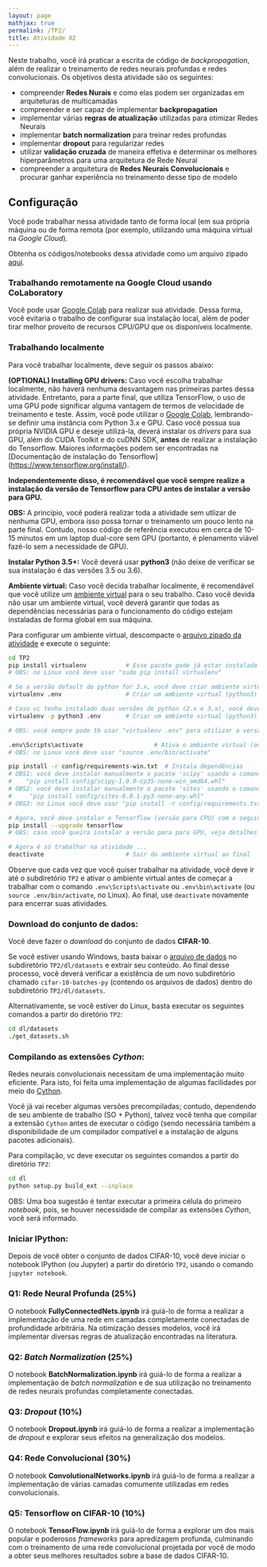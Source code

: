 ```yaml
---
layout: page
mathjax: true
permalink: /TP2/
title: Atividade 02
---
```


Neste trabalho, você irá praticar a escrita de código de *backpropagation*, além de realizar
o treinamento de redes neurais profundas e redes convolucionais. 
Os objetivos desta atividade são os seguintes:

- compreender **Redes Nurais** e como elas podem ser organizadas em arquiteturas de multicamadas
- compreender e ser capaz de implementar **backpropagation**
- implementar várias **regras de atualização** utilizadas para otimizar Redes Neurais
- implementar **batch normalization** para treinar redes profundas
- implementar **dropout** para regularizar redes
- utilizar **validação cruzada** de maneira effetiva e determinar os melhores hiperparâmetros para 
  uma arquitetura de Rede Neural
- compreender a arquitetura de **Redes Neurais Convolucionais** e procurar
  ganhar experiência no treinamento desse tipo de modelo


## Configuração
Você pode trabalhar nessa atividade tanto de forma local (em sua própria máquina ou de forma remota (por exemplo, utilizando uma máquina virtual na *Google Cloud*).

Obtenha os códigos/notebooks dessa atividade como um arquivo zipado [aqui](https://drive.google.com/file/d/1_Tf1WBBDm0VPETisCye_K4LpJswEh4DC/view?usp=sharing).

### Trabalhando remotamente na Google Cloud  usando CoLaboratory

Você pode usar  [Google Colab](https://colab.research.google.com/) para realizar sua atividade. Dessa forma, você evitaria o trabalho de configurar sua instalação local, além de poder tirar melhor proveito de recursos CPU/GPU que os disponíveis localmente. <!--Veja na [página da disciplina](http://www.icei.pucminas.br/professores/zenilton/introduction-to-deep-learning-2019/) para maiores informações.-->

### Trabalhando localmente
Para você trabalhar localmente, deve seguir os passos abaixo:

**(OPTIONAL) Installing GPU drivers:** 
Caso você escolha trabalhar localmente, não haverá nenhuma desvantagem nas primeiras partes dessa atividade.
Entretanto, para a parte final, que utiliza TensorFlow, o uso de uma GPU pode significar alguma vantagem de termos
de velocidade de treinamento e teste. Assim, você pode utilizar o [Google Colab](https://colab.research.google.com/), 
lembrando-se definir uma instância com Python 3.x e GPU. Caso você possua sua própria NVIDIA GPU e deseje utilizá-la,
deverá instalar os *drivers* para sua GPU, além do CUDA Toolkit e do cuDNN SDK, **antes** de realizar a instalação do
Tensorflow. Maiores informações podem ser encontradas na [Documentação de instalação do Tensorflow] (https://www.tensorflow.org/install/). 

**Independentemente disso, é recomendável que você sempre realize a instalação da versão de Tensorflow para 
CPU antes de instalar a versão para GPU.** 

**OBS:** A princípio, você poderá realizar toda a atividade sem utlizar de nenhuma GPU, embora isso possa tornar 
o treinamento um pouco lento na parte final. Contudo, nosso código de referência executou em cerca de 10-15 minutos
em um laptop dual-core sem GPU (portanto, é plenamento viável fazê-lo sem a necessidade de GPU).

**Instalar Python 3.5+:**
Você deverá usar **python3** (não deixe de verificar se sua instalação é das versões 3.5 ou 3.6). <!--Veja mais informações sobre instalação de *python* na [página da disciplina](http://www.icei.pucminas.br/professores/zenilton/introduction-to-deep-learning-2019/).-->

**Ambiente virtual:**
Caso você decida trabalhar localmente, é recomendável que você utilize um [ambiente virtual](http://docs.python-guide.org/en/latest/dev/virtualenvs/) para o seu trabalho. Caso você devida não usar um ambiente virtual, você deverá garantir que todas as dependências necessárias para o funcionamento do código estejam instaladas de forma global em sua máquina.

Para configurar um ambiente virtual, descompacte o [arquivo zipado da atividade](https://drive.google.com/file/d/1_Tf1WBBDm0VPETisCye_K4LpJswEh4DC/view?usp=sharing) e execute o seguinte:

```bash
cd TP2
pip install virtualenv           # Esse pacote pode já estar instalado
# OBS: no Linux você deve usar "sudo pip install virtualenv"

# Se a versão default do python for 3.x, você deve criar ambiente virtual com o seguinte comando
virtualenv .env                  # Criar um ambiente virtual (python3)

# Caso vc tenha instalado duas versões de python (2.x e 3.x), você deve especificar a versão a ser utilizada (usar sempre a 3.x) 
virtualenv -p python3 .env       # Criar um ambiente virtual (python3)

# OBS: você sempre pode tb usar "virtualenv .env" para utilizar a versão default de python instalada (mas cuidado pois geralmente a versão será python 2.7)

.env\Scripts\activate				     # Ativa o ambiente virtual (ou, em alguns casos, ".env\bin\activate")
# OBS: no Linux você deve usar "source .env/bin/activate"

pip install -r config/requirements-win.txt  # Instala dependências
# OBS1: você deve instalar manualmente o pacote 'scipy' usando o comando:
#    "pip install config/scipy-1.0.0-cp35-none-win_amd64.whl"
# OBS2: você deve instalar manualmente o pacote 'sites' usando o comando:
#     "pip install config/sites-0.0.1-py3-none-any.whl"
# OBS3: no Linux você deve usar "pip install -r config/requirements.txt"

# Agora, você deve instalar o Tensorflow (versão para CPU) com o seguinte comando:
pip install --upgrade tensorflow
# OBS: caso você queira instalar a versão para para GPU, veja detalhes descritos acima.

# Agora é só trabalhar na atividade ...
deactivate                       # Sair do ambiente virtual ao final
```

Observe que cada vez que você quiser trabalhar na atividade, você deve ir até o 
subdiretório `TP2` e ativar o ambiente virtual antes de começar a trabalhar com o 
comando `.env\Scripts\activate` ou `.env\bin\activate` (ou `source .env/bin/activate`, no Linux). 
Ao final, use `deactivate` novamente para encerrar suas atividades.

### Download do conjunto de dados:
Você deve fazer o *download* do conjunto de dados **CIFAR-10**.

Se você estiver usando Windows, basta baixar o 
[arquivo de dados](http://www.cs.toronto.edu/~kriz/cifar-10-python.tar.gz) no 
subdiretório `TP2/dl/datasets` e extrair seu conteúdo. Ao final desse processo, 
você deverá verificar a existência de um novo subdiretório chamado `cifar-10-batches-py` 
(contendo os arquivos de dados) dentro do subdiretório `TP2/dl/datasets`.

Alternativamente, se você estiver do Linux, basta executar os seguintes comandos a 
partir do diretório `TP2`: 

```bash
cd dl/datasets
./get_datasets.sh
```

### Compilando as extensões *Cython*: 

Redes neurais convolucionais necessitam de uma implementação muito eficiente. 
Para isto, foi feita uma implementação de algumas facilidades por meio do
[Cython](http://cython.org/).

Você já vai receber algumas versões precompiladas; contudo, dependendo de seu 
ambiente de trabalho (SO + Python), 
talvez você tenha que compilar a extensão `Cython` antes de executar o código 
(sendo necessária também a disponibilidade de um compilador compatível e a instalação de alguns pacotes adicionais).

Para compilação, vc deve executar os seguintes comandos a partir do
diretório `TP2`: 


```bash
cd dl
python setup.py build_ext --inplace
```

OBS: Uma boa sugestão é tentar executar a primeira célula do primeiro 
*notebook*, pois, se houver necessidade de compilar as extensões *Cython*, 
você será informado.

### Iniciar IPython:
Depois de você obter o conjunto de dados CIFAR-10, você deve iniciar o notebook IPython 
(ou Jupyter) a partir do diretório `TP2`, usando o comando `jupyter notebook`.

<!--Caso você não esteja familiarizado com notebooks IPython, veja na [página da disciplina](http://www.icei.pucminas.br/professores/zenilton/introduction-to-deep-learning-2019/) para maiores informações.-->

### Q1: Rede Neural Profunda (25%)

O notebook  **FullyConnectedNets.ipynb** irá guiá-lo de forma a realizar a implementação de 
uma rede em camadas completamente conectadas de profundidade arbitrária. Na otimização desses 
modelos, você irá implementar diversas regras de atualização encontradas na literatura. 

### Q2: *Batch Normalization* (25%)

O notebook **BatchNormalization.ipynb** irá guiá-lo de forma a realizar a implementação de 
*batch normalization* e de sua utilização no treinamento de redes neurais profundas completamente 
conectadas.

### Q3: *Dropout* (10%)

O notebook **Dropout.ipynb** irá guiá-lo de forma a realizar a implementação de 
*dropout* e explorar seus efeitos na generalização dos modelos.

### Q4: Rede Convolucional (30%)
O notebook **ConvolutionalNetworks.ipynb** irá guiá-lo de forma a realizar a implementação de
várias camadas comumente utilizadas em redes convolucionais.

### Q5: Tensorflow on CIFAR-10 (10%)

O notebook **TensorFlow.ipynb** irá guiá-lo de forma a explorar um dos mais popular e poderosos
*frameworks* para apredizagem profunda, culminando com o treinamento de uma rede convolucional 
projetada por você de modo a obter seus melhores resultados sobre a base de dados CIFAR-10.



